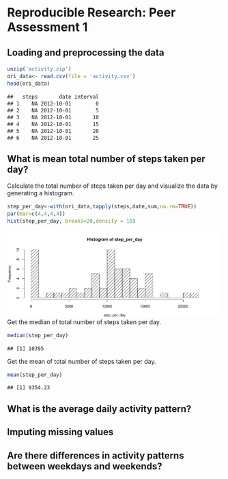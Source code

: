 # Reproducible Research: Peer Assessment 1

## Loading and preprocessing the data

```r
unzip('activity.zip')
ori_data<- read.csv(file = 'activity.csv')
head(ori_data)
```

```
##   steps       date interval
## 1    NA 2012-10-01        0
## 2    NA 2012-10-01        5
## 3    NA 2012-10-01       10
## 4    NA 2012-10-01       15
## 5    NA 2012-10-01       20
## 6    NA 2012-10-01       25
```

## What is mean total number of steps taken per day?
Calculate the total number of steps taken per day and visualize the data by generating a histogram. 

```r
step_per_day<-with(ori_data,tapply(steps,date,sum,na.rm=TRUE))
par(mar=c(4,4,4,4))
hist(step_per_day, breaks=20,density = 10)
```

![](PA1_template_files/figure-html/unnamed-chunk-2-1.png)<!-- -->
Get the median of total number of steps taken per day.

```r
median(step_per_day)
```

```
## [1] 10395
```
Get the mean of total number of steps taken per day.

```r
mean(step_per_day)
```

```
## [1] 9354.23
```

## What is the average daily activity pattern?



## Imputing missing values



## Are there differences in activity patterns between weekdays and weekends?

